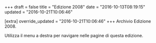 +++
draft = false
title = "Edizione 2008"
date = "2016-10-13T08:19:15"
updated = "2016-10-21T10:06:46"

[extra]
override_updated = "2016-10-21T10:06:46"
+++
Archivio Edizione 2008.

Utilizza il menu a destra per navigare nelle pagine di questa edizione.
